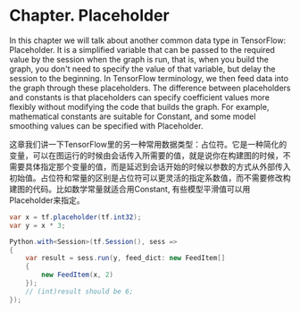 # Chapter. Placeholder

In this chapter we will talk about another common data type in TensorFlow: Placeholder. It is a simplified variable that can be passed to the required value by the session when the graph is run, that is, when you build the graph, you don't need to specify the value of that variable, but delay the session to the beginning. In TensorFlow terminology, we then feed data into the graph through these placeholders. The difference between placeholders and constants is that placeholders can specify coefficient values more flexibly without modifying the code that builds the graph. For example, mathematical constants are suitable for Constant, and some model smoothing values can be specified with Placeholder.

这章我们讲一下TensorFlow里的另一种常用数据类型：占位符。它是一种简化的变量，可以在图运行的时候由会话传入所需要的值，就是说你在构建图的时候，不需要具体指定那个变量的值，而是延迟到会话开始的时候以参数的方式从外部传入初始值。占位符和常量的区别是占位符可以更灵活的指定系数值，而不需要修改构建图的代码。比如数学常量就适合用Constant, 有些模型平滑值可以用Placeholder来指定。

```csharp
var x = tf.placeholder(tf.int32);
var y = x * 3;

Python.with<Session>(tf.Session(), sess =>
{
    var result = sess.run(y, feed_dict: new FeedItem[]
    {
        new FeedItem(x, 2)
    });
    // (int)result should be 6;
});
```

